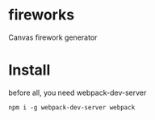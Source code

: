 # fireworks
Canvas firework generator

# Install

before all, you need webpack-dev-server
    
    npm i -g webpack-dev-server webpack
